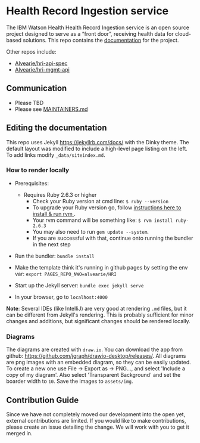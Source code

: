# Health Record Ingestion service
The IBM Watson Health Health Record Ingestion service is an open source project designed to serve as a “front door”, receiving health data for cloud-based solutions. This repo contains the [documentation](https://alvearie.github.io/HRI/) for the project.

Other repos include:
- [Alvearie/hri-api-spec](https://github.com/Alvearie/hri-api-spec)
- [Alvearie/hri-mgmt-api](https://github.com/Alvearie/hri-mgmt-api)

## Communication
* Please TBD
* Please see [MAINTAINERS.md](MAINTAINERS.md)

## Editing the documentation
This repo uses Jekyll https://jekyllrb.com/docs/ with the Dinky theme. The default layout was modified to include a high-level page listing on the left. To add links modify `_data/siteindex.md`.

### How to render locally
* Prerequisites:
  * Requires Ruby 2.6.3 or higher
    * Check your Ruby version at cmd line: `$ ruby --version`
    * To upgrade your Ruby version go, follow [instructions here to install & run rvm ](https://codingpad.maryspad.com/2017/04/29/update-mac-os-x-to-the-current-version-of-ruby).
    * Your rvm command will be something like: `$ rvm install ruby-2.6.3`   
    * You may also need to run `gem update --system`.
    * If you are successful with that, continue onto running the bundler in the next step

* Run the bundler: `bundle install`
* Make the template think it's running in github pages by setting the env var: `export PAGES_REPO_NWO=alvearie/HRI`
* Start up the Jekyll server: `bundle exec jekyll serve`
* In your browser, go to `localhost:4000`

**Note**: Several IDEs (like IntelliJ) are very good at rendering `.md` files, but it can be different from Jekyll's rendering. This is probably sufficient for minor changes and additions, but significant changes should be rendered locally.

### Diagrams
The diagrams are created with `draw.io`. You can download the app from github: https://github.com/jgraph/drawio-desktop/releases/. All diagrams are png images with an embedded diagram, so they can be easily updated. To create a new one use File -> Export as -> PNG..., and select 'Include a copy of my diagram'. Also select 'Transparent Background' and set the boarder width to `10`. Save the images to `assets/img`.

## Contribution Guide
Since we have not completely moved our development into the open yet, external contributions are limited. If you would like to make contributions, please create an issue detailing the change. We will work with you to get it merged in. 